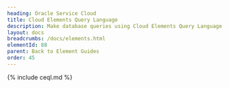 ```yaml
---
heading: Oracle Service Cloud
title: Cloud Elements Query Language
description: Make database queries using Cloud Elements Query Language.
layout: docs
breadcrumbs: /docs/elements.html
elementId: 88
parent: Back to Element Guides
order: 45
---
```


{% include ceql.md %}
